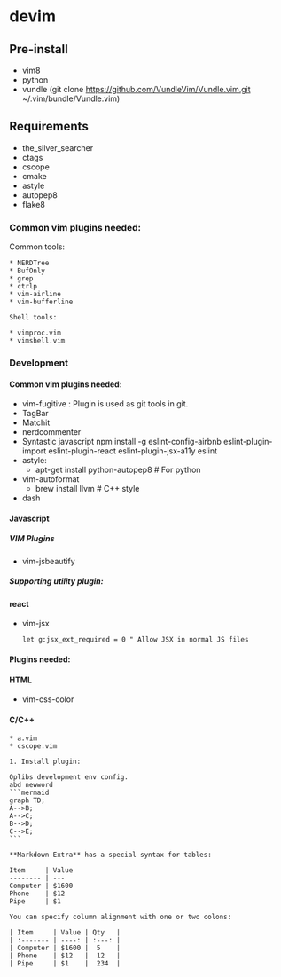 # devim

## Pre-install

* vim8
* python
* vundle (git clone https://github.com/VundleVim/Vundle.vim.git ~/.vim/bundle/Vundle.vim)

## Requirements

* the_silver_searcher
* ctags
* cscope
* cmake
* astyle
* autopep8
* flake8

### Common vim plugins needed:

Common tools:

    * NERDTree
    * BufOnly
    * grep
    * ctrlp
    * vim-airline
    * vim-bufferline

    Shell tools:

    * vimproc.vim
    * vimshell.vim

### Development

#### Common vim plugins needed:

* vim-fugitive : Plugin is used as git tools in git.
* TagBar
* Matchit
* nerdcommenter
* Syntastic  javascript  npm install -g eslint-config-airbnb eslint-plugin-import eslint-plugin-react eslint-plugin-jsx-a11y eslint
* astyle:
    * apt-get install python-autopep8  # For python
* vim-autoformat
    * brew install llvm  # C++ style
* dash

#### Javascript

##### VIM Plugins

* vim-jsbeautify

##### Supporting utility plugin:

#### react

* vim-jsx

    ```
    let g:jsx_ext_required = 0 " Allow JSX in normal JS files
    ```

#### Plugins needed:

#### HTML

* vim-css-color

#### C/C++

    * a.vim
    * cscope.vim

    1. Install plugin:

    Oplibs development env config.
    abd newword
    ```mermaid
    graph TD;
    A-->B;
    A-->C;
    B-->D;
    C-->E;
    ```

    **Markdown Extra** has a special syntax for tables:

    Item     | Value
    -------- | ---
    Computer | $1600
    Phone    | $12
    Pipe     | $1

    You can specify column alignment with one or two colons:

    | Item     | Value | Qty   |
    | :------- | ----: | :---: |
    | Computer | $1600 |  5    |
    | Phone    | $12   |  12   |
    | Pipe     | $1    |  234  |
